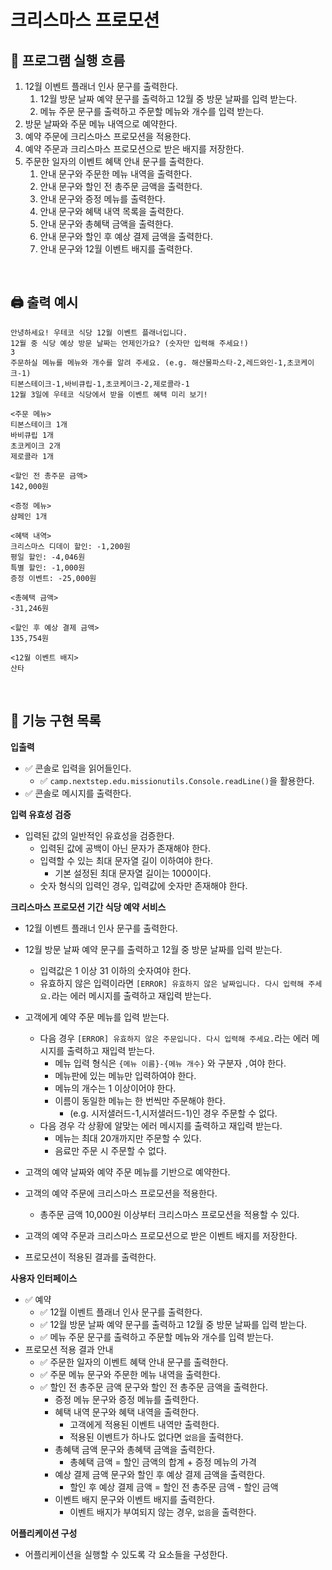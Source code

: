 # 크리스마스 프로모션

## 🔄 프로그램 실행 흐름

1. 12월 이벤트 플래너 인사 문구를 출력한다.
    1. 12월 방문 날짜 예약 문구를 출력하고 12월 중 방문 날짜를 입력 받는다.
    2. 메뉴 주문 문구를 출력하고 주문할 메뉴와 개수를 입력 받는다.
2. 방문 날짜와 주문 메뉴 내역으로 예약한다.
3. 예약 주문에 크리스마스 프로모션을 적용한다.
4. 예약 주문과 크리스마스 프로모션으로 받은 배지를 저장한다.
5. 주문한 일자의 이벤트 혜택 안내 문구를 출력한다.
    1. 안내 문구와 주문한 메뉴 내역을 출력한다.
    2. 안내 문구와 할인 전 총주문 금액을 출력한다.
    3. 안내 문구와 증정 메뉴를 출력한다.
    4. 안내 문구와 혜택 내역 목록을 출력한다.
    5. 안내 문구와 총혜택 금액을 출력한다.
    6. 안내 문구와 할인 후 예상 결제 금액을 출력한다.
    7. 안내 문구와 12월 이벤트 배지를 출력한다.

<br/>

## 🖨️ 출력 예시

```
안녕하세요! 우테코 식당 12월 이벤트 플래너입니다.
12월 중 식당 예상 방문 날짜는 언제인가요? (숫자만 입력해 주세요!)
3
주문하실 메뉴를 메뉴와 개수를 알려 주세요. (e.g. 해산물파스타-2,레드와인-1,초코케이크-1)
티본스테이크-1,바비큐립-1,초코케이크-2,제로콜라-1
12월 3일에 우테코 식당에서 받을 이벤트 혜택 미리 보기!
 
<주문 메뉴>
티본스테이크 1개
바비큐립 1개
초코케이크 2개
제로콜라 1개
 
<할인 전 총주문 금액>
142,000원
 
<증정 메뉴>
샴페인 1개
 
<혜택 내역>
크리스마스 디데이 할인: -1,200원
평일 할인: -4,046원
특별 할인: -1,000원
증정 이벤트: -25,000원
 
<총혜택 금액>
-31,246원
 
<할인 후 예상 결제 금액>
135,754원
 
<12월 이벤트 배지>
산타
```

<br/>

## 📝 기능 구현 목록
**입출력**

- ✅ 콘솔로 입력을 읽어들인다.
    - ✅ `camp.nextstep.edu.missionutils.Console.readLine()`을 활용한다.
- ✅ 콘솔로 메시지를 출력한다.

**입력 유효성 검증**

- 입력된 값의 일반적인 유효성을 검증한다.
    - 입력된 값에 공백이 아닌 문자가 존재해야 한다.
    - 입력할 수 있는 최대 문자열 길이 이하여야 한다.
        - 기본 설정된 최대 문자열 길이는 1000이다.
    - 숫자 형식의 입력인 경우, 입력값에 숫자만 존재해야 한다.

**크리스마스 프로모션 기간 식당 예약 서비스**
- 12월 이벤트 플래너 인사 문구를 출력한다.

- 12월 방문 날짜 예약 문구를 출력하고 12월 중 방문 날짜를 입력 받는다.
    - 입력값은 1 이상 31 이하의 숫자여야 한다.
    - 유효하지 않은 입력이라면 `[ERROR] 유효하지 않은 날짜입니다. 다시 입력해 주세요.`라는 에러 메시지를 출력하고 재입력 받는다.

- 고객에게 예약 주문 메뉴를 입력 받는다.
  - 다음 경우 `[ERROR] 유효하지 않은 주문입니다. 다시 입력해 주세요.`라는 에러 메시지를 출력하고 재입력 받는다.
      - 메뉴 입력 형식은 `{메뉴 이름}-{메뉴 개수}` 와 구분자 `,`여야 한다.
      - 메뉴판에 있는 메뉴만 입력하여야 한다.
      - 메뉴의 개수는 1 이상이어야 한다.
      - 이름이 동일한 메뉴는 한 번씩만 주문해야 한다.
          - (e.g. 시저샐러드-1,시저샐러드-1)인 경우 주문할 수 없다.
  - 다음 경우 각 상황에 알맞는 에러 메시지를 출력하고 재입력 받는다.
    - 메뉴는 최대 20개까지만 주문할 수 있다.
    - 음료만 주문 시 주문할 수 없다.
    

- 고객의 예약 날짜와 예약 주문 메뉴를 기반으로 예약한다.

- 고객의 예약 주문에 크리스마스 프로모션을 적용한다.
  - 총주문 금액 10,000원 이상부터 크리스마스 프로모션을 적용할 수 있다.

- 고객의 예약 주문과 크리스마스 프로모션으로 받은 이벤트 배지를 저장한다.

- 프로모션이 적용된 결과를 출력한다.

**사용자 인터페이스**

- ✅ 예약
    - ✅ 12월 이벤트 플래너 인사 문구를 출력한다.
    - ✅ 12월 방문 날짜 예약 문구를 출력하고 12월 중 방문 날짜를 입력 받는다.
    - ✅ 메뉴 주문 문구를 출력하고 주문할 메뉴와 개수를 입력 받는다.
- 프로모션 적용 결과 안내
    - ✅ 주문한 일자의 이벤트 혜택 안내 문구를 출력한다.
    - ✅ 주문 메뉴 문구와 주문한 메뉴 내역을 출력한다.
  - ✅ 할인 전 총주문 금액 문구와 할인 전 총주문 금액을 출력한다.
    - 증정 메뉴 문구와 증정 메뉴를 출력한다.
    - 혜택 내역 문구와 혜택 내역을 출력한다.
        - 고객에게 적용된 이벤트 내역만 출력한다.
        - 적용된 이벤트가 하나도 없다면 `없음`을 출력한다.
    - 총혜택 금액 문구와 총혜택 금액을 출력한다.
        - 총혜택 금액 = 할인 금액의 합계 + 증정 메뉴의 가격
    - 예상 결제 금액 문구와 할인 후 예상 결제 금액을 출력한다.
        - 할인 후 예상 결제 금액 = 할인 전 총주문 금액 - 할인 금액
    - 이벤트 배지 문구와 이벤트 배지를 출력한다.
        - 이벤트 배지가 부여되지 않는 경우, `없음`을 출력한다.

**어플리케이션 구성**

- 어플리케이션을 실행할 수 있도록 각 요소들을 구성한다.


<br/>